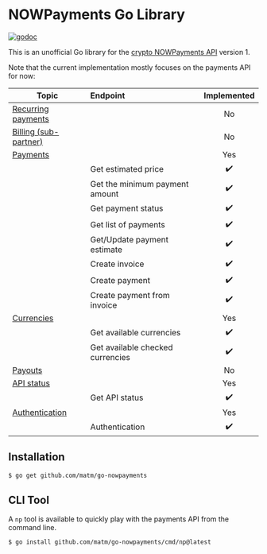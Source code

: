 # NOWPayments Go Library

[![godoc](https://img.shields.io/badge/godoc-reference-5272B4.svg?style=flat-square)](https://pkg.go.dev/github.com/matm/go-nowpayments)

This is an unofficial Go library for the [crypto NOWPayments API](https://documenter.getpostman.com/view/7907941/S1a32n38#84c51632-01ad-49c0-96f8-fb4b5ad2b24a) version 1.

Note that the current implementation mostly focuses on the payments API for now:

Topic|Endpoint|Implemented
---|:---|:---:
[Recurring payments](https://documenter.getpostman.com/view/7907941/S1a32n38#689df54e-9f43-42b3-bfe8-9bcca0444a6a)||No
[Billing (sub-partner)](https://documenter.getpostman.com/view/7907941/S1a32n38#a523b89b-40b7-4afe-b940-043d434a6c80)||No
[Payments](https://documenter.getpostman.com/view/7907941/S1a32n38#84c51632-01ad-49c0-96f8-fb4b5ad2b24a)||Yes
||Get estimated price|:heavy_check_mark:
||Get the minimum payment amount|:heavy_check_mark:
||Get payment status|:heavy_check_mark:
||Get list of payments|:heavy_check_mark:
||Get/Update payment estimate|:heavy_check_mark:
||Create invoice|:heavy_check_mark:
||Create payment|:heavy_check_mark:
||Create payment from invoice|:heavy_check_mark:
[Currencies](https://documenter.getpostman.com/view/7907941/S1a32n38#cb80ccdc-8f7c-426c-89df-1ed2241954a5)||Yes
||Get available currencies|:heavy_check_mark:
||Get available checked currencies|:heavy_check_mark:
[Payouts](https://documenter.getpostman.com/view/7907941/S1a32n38#138ee72b-4c4f-40d0-a565-4a1e907f4d94)||No
[API status](https://documenter.getpostman.com/view/7907941/S1a32n38#9998079f-dcc8-4e07-9ac7-3d52f0fd733a)||Yes
||Get API status|:heavy_check_mark:
[Authentication](https://documenter.getpostman.com/view/7907941/S1a32n38#174cd8c5-5973-4be7-9213-05567f8adf27)||Yes
||Authentication|:heavy_check_mark:

## Installation

```bash
$ go get github.com/matm/go-nowpayments
```

## CLI Tool

A `np` tool is available to quickly play with the payments API from the command line.
```bash
$ go install github.com/matm/go-nowpayments/cmd/np@latest
```

